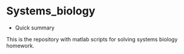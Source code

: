 # Systems_biology

* Quick summary

This is the repository with matlab scripts for solving systems biology homework.
